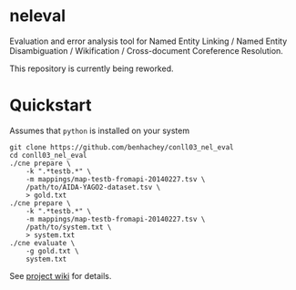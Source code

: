 neleval
=======

Evaluation and error analysis tool for Named Entity Linking / Named Entity Disambiguation / Wikification / Cross-document Coreference Resolution.


This repository is currently being reworked.


Quickstart
==========

Assumes that `python` is installed on your system

```Shell
git clone https://github.com/benhachey/conll03_nel_eval
cd conll03_nel_eval
./cne prepare \
    -k ".*testb.*" \
    -m mappings/map-testb-fromapi-20140227.tsv \
    /path/to/AIDA-YAGO2-dataset.tsv \
    > gold.txt
./cne prepare \
    -k ".*testb.*" \
    -m mappings/map-testb-fromapi-20140227.tsv \
    /path/to/system.txt \
    > system.txt
./cne evaluate \
    -g gold.txt \
    system.txt
```

See [project wiki](https://github.com/benhachey/conll03_nel_eval/wiki/) for details.
